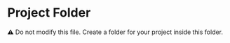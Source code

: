 # Project Folder
:warning: Do not modify this file. Create a folder for your project inside this folder.
